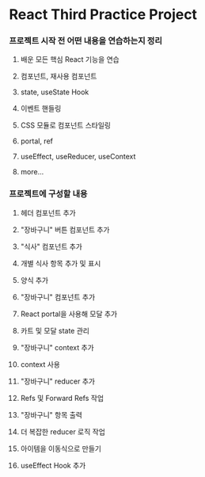 # React Third Practice Project

### 프로젝트 시작 전 어떤 내용을 연습하는지 정리

1. 배운 모든 핵심 React 기능을 연습

2. 컴포넌트, 재사용 컴포넌트

3. state, useState Hook

4. 이벤트 핸들링

5. CSS 모듈로 컴포넌트 스타일링

6. portal, ref

7. useEffect, useReducer, useContext

8. more...

### 프로젝트에 구성할 내용

1. 헤더 컴포넌트 추가

2. "장바구니" 버튼 컴포넌트 추가

3. "식사" 컴포넌트 추가

4. 개별 식사 항목 추가 및 표시

5. 양식 추가

6. "장바구니" 컴포넌트 추가

7. React portal을 사용해 모달 추가

8. 카트 및 모달 state 관리

9. "장바구니" context 추가

10. context 사용

11. "장바구니" reducer 추가

12. Refs 및 Forward Refs 작업

13. "장바구니" 항목 출력

14. 더 복잡한 reducer 로직 작업

15. 아이템을 이동식으로 만들기

16. useEffect Hook 추가
